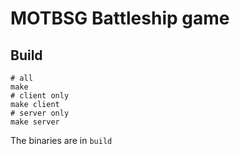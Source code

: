 
# MOTBSG Battleship game

## Build

    # all
    make
    # client only
    make client
    # server only
    make server

The binaries are in `build`
